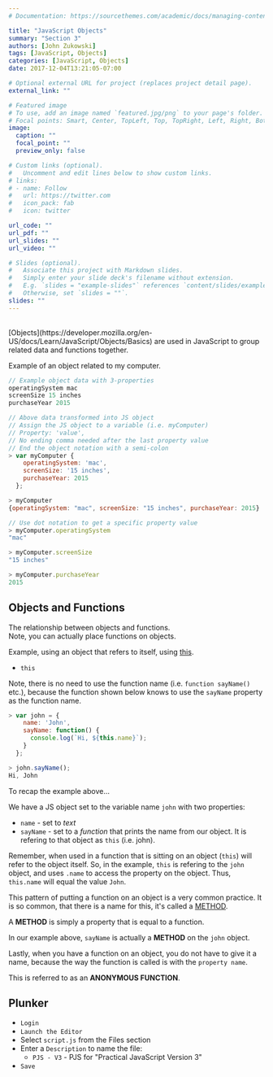 ```yaml
---
# Documentation: https://sourcethemes.com/academic/docs/managing-content/

title: "JavaScript Objects"
summary: "Section 3"
authors: [John Zukowski]
tags: [JavaScript, Objects]
categories: [JavaScript, Objects]
date: 2017-12-04T13:21:05-07:00

# Optional external URL for project (replaces project detail page).
external_link: ""

# Featured image
# To use, add an image named `featured.jpg/png` to your page's folder.
# Focal points: Smart, Center, TopLeft, Top, TopRight, Left, Right, BottomLeft, Bottom, BottomRight.
image:
  caption: ""
  focal_point: ""
  preview_only: false

# Custom links (optional).
#   Uncomment and edit lines below to show custom links.
# links:
# - name: Follow
#   url: https://twitter.com
#   icon_pack: fab
#   icon: twitter

url_code: ""
url_pdf: ""
url_slides: ""
url_video: ""

# Slides (optional).
#   Associate this project with Markdown slides.
#   Simply enter your slide deck's filename without extension.
#   E.g. `slides = "example-slides"` references `content/slides/example-slides.md`.
#   Otherwise, set `slides = ""`.
slides: ""
---
```

<br>
[Objects](https://developer.mozilla.org/en-US/docs/Learn/JavaScript/Objects/Basics) are used in JavaScript to group related data and functions together.  

Example of an object related to my computer.  
```javascript
// Example object data with 3-properties
operatingSystem mac
screenSize 15 inches
purchaseYear 2015

// Above data transformed into JS object
// Assign the JS object to a variable (i.e. myComputer)
// Property: 'value',
// No ending comma needed after the last property value
// End the object notation with a semi-colon
> var myComputer {
    operatingSystem: 'mac',
    screenSize: '15 inches',
    purchaseYear: 2015
  };

> myComputer
{operatingSystem: "mac", screenSize: "15 inches", purchaseYear: 2015}

// Use dot notation to get a specific property value
> myComputer.operatingSystem
"mac"

> myComputer.screenSize
"15 inches"

> myComputer.purchaseYear
2015
```


## Objects and Functions
The relationship between objects and functions.  
Note, you can actually place functions on objects.  

Example, using an object that refers to itself, using [this](https://developer.mozilla.org/en-US/docs/Web/JavaScript/Reference/Operators/this).  

- `this`  

Note, there is no need to use the function name (i.e. `function sayName()` etc.), because the function shown below knows to use the `sayName` property as the function name.  

```javascript
> var john = {
    name: 'John',
    sayName: function() {
      console.log(`Hi, ${this.name}`);
    }
  };

> john.sayName();
Hi, John
```

To recap the example above...  

We have a JS object set to the variable name `john` with two properties:  

- `name` - set to *text*  
- `sayName` - set to a *function* that prints the name from our object. It is refering to that object as `this` (i.e. john).  

Remember, when used in a function that is sitting on an object (`this`) will refer to the object itself. So, in the example, `this` is refering to the `john` object, and uses `.name` to access the property on the object. Thus, `this.name` will equal the value `John`.  

This pattern of putting a function on an object is a very common practice. It is so common, that there is a name for this, it's called a [METHOD](https://developer.mozilla.org/en-US/docs/Glossary/Method).  

A **METHOD** is simply a property that is equal to a function.  

In our example above, `sayName` is actually a **METHOD** on the `john` object.  

Lastly, when you have a function on an object, you do not have to give it a name, because the way the function is called is with the `property name`. 

This is referred to as an **ANONYMOUS FUNCTION**.  


## Plunker
- `Login`  
- `Launch the Editor`  
- Select `script.js` from the Files section  
- Enter a `Description` to name the file:  
  - `PJS - V3` - PJS for "Practical JavaScript Version 3"  
- `Save`  
